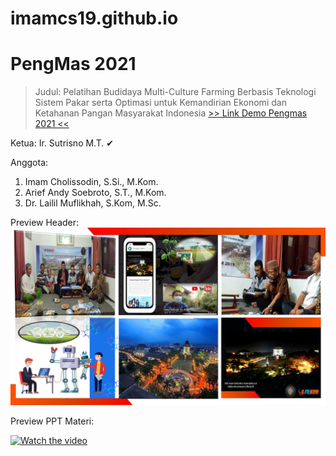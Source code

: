 # imamcs19.github.io
PengMas 2021
============
> Judul: Pelatihan Budidaya Multi-Culture Farming Berbasis Teknologi Sistem Pakar serta Optimasi untuk Kemandirian Ekonomi dan Ketahanan Pangan Masyarakat Indonesia
[>> Link Demo Pengmas 2021 <<](https://imamcs19.github.io/ai2021)

Ketua:
Ir. Sutrisno M.T. ✔

Anggota:
1. Imam Cholissodin, S.Si., M.Kom.
2. Arief Andy Soebroto, S.T., M.Kom.
3. Dr. Lailil Muflikhah, S.Kom, M.Sc.

Preview Header:
![image](https://github.com/imamcs19/imamcs19.github.io/blob/main/Cover-Header.jpg)

Preview PPT Materi:

[![Watch the video](https://i.imgur.com/vKb2F1B.png)](https://www.youtube.com/Bp49uOYMNrk)
